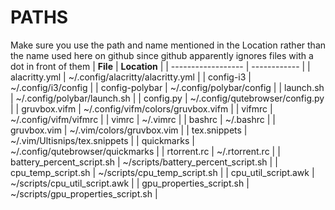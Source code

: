 # PATHS
Make sure you use the path and name mentioned in the Location rather than the name used here on github since github apparently ignores files with a dot in front of them
| **File** | **Location** |
| ------------------ | ------------ |
| alacritty.yml | ~/.config/alacritty/alacritty.yml |
| config-i3 | ~/.config/i3/config |
| config-polybar | ~/.config/polybar/config |
| launch.sh | ~/.config/polybar/launch.sh |
| config.py | ~/.config/qutebrowser/config.py |
| gruvbox.vifm | ~/.config/vifm/colors/gruvbox.vifm |
| vifmrc | ~/.config/vifm/vifmrc |
| vimrc | ~/.vimrc |
| bashrc | ~/.bashrc |
| gruvbox.vim | ~/.vim/colors/gruvbox.vim |
| tex.snippets | ~/.vim/Ultisnips/tex.snippets |
| quickmarks | ~/.config/qutebrowser/quickmarks |
| rtorrent.rc | ~/.rtorrent.rc |
| battery\_percent\_script.sh | ~/scripts/battery\_percent\_script.sh | 
| cpu\_temp\_script.sh | ~/scripts/cpu\_temp\_script.sh | 
| cpu\_util\_script.awk | ~/scripts/cpu\_util\_script.awk |
| gpu\_properties\_script.sh | ~/scripts/gpu\_properties\_script.sh |
